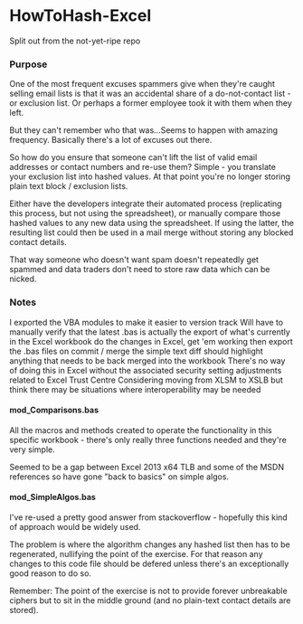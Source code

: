 # HowToHash-Excel
Split out from the not-yet-ripe repo

### Purpose
One of the most frequent excuses spammers give when they're caught selling email lists is that it was an accidental share of a do-not-contact list - or exclusion list. Or perhaps a former employee took it with them when they left.

But they can't remember who that was...Seems to happen with amazing frequency. Basically there's a lot of excuses out there.

So how do you ensure that someone can't lift the list of valid email addresses or contact numbers and re-use them? Simple - you translate your exclusion list into hashed values. At that point you're no longer storing plain text block / exclusion lists.

Either have the developers integrate their automated process (replicating this process, but not using the spreadsheet), or manually compare those hashed values to any new data using the spreadsheet. If using the latter, the resulting list could then be used in a mail merge without storing any blocked contact details.

That way someone who doesn't want spam doesn't repeatedly get spammed and data traders don't need to store raw data which can be nicked.

### Notes

I exported the VBA modules to make it easier to version track
Will have to manually verify that the latest .bas is actually the export of what's currently in the Excel workbook
do the changes in Excel, get 'em working then export the .bas files
on commit / merge the simple text diff should highlight anything that needs to be back merged into the workbook
There's no way of doing this in Excel without the associated security setting adjustments related to Excel Trust Centre
Considering moving from XLSM to XSLB but think there may be situations where interoperability may be needed
#### mod_Comparisons.bas
All the macros and methods created to operate the functionality in this specific workbook - there's only really three functions needed and they're very simple.

Seemed to be a gap between Excel 2013 x64 TLB and some of the MSDN references so have gone "back to basics" on simple algos.

#### mod_SimpleAlgos.bas
I've re-used a pretty good answer from stackoverflow - hopefully this kind of approach would be widely used.

The problem is where the algorithm changes any hashed list then has to be regenerated, nullifying the point of the exercise. For that reason any changes to this code file should be defered unless there's an exceptionally good reason to do so.

Remember: The point of the exercise is not to provide forever unbreakable ciphers but to sit in the middle ground (and no plain-text contact details are stored).
